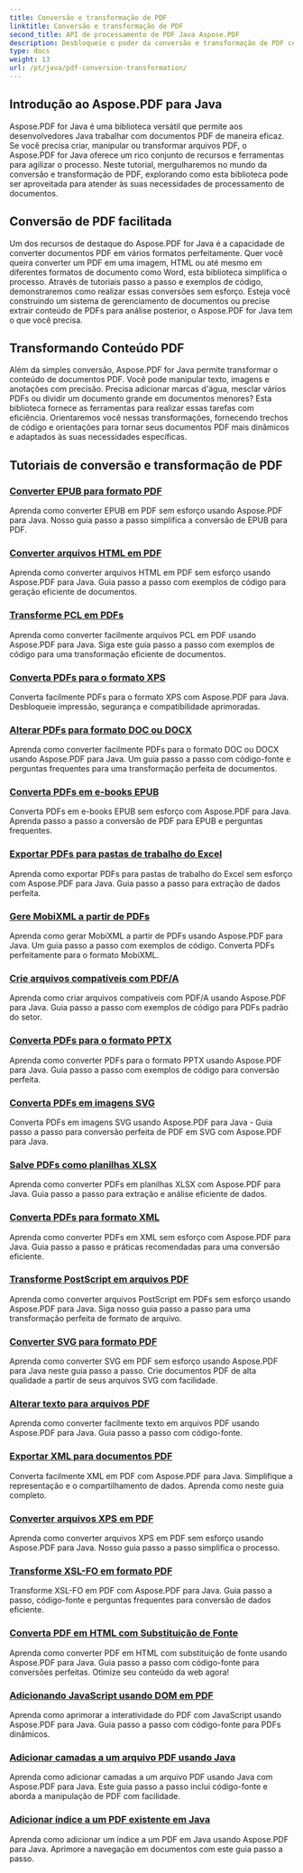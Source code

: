```yaml
---
title: Conversão e transformação de PDF
linktitle: Conversão e transformação de PDF
second_title: API de processamento de PDF Java Aspose.PDF
description: Desbloqueie o poder da conversão e transformação de PDF com Aspose.PDF para Java - Tutoriais abrangentes para desenvolvedores. Aprimore suas habilidades de processamento de PDF hoje mesmo!
type: docs
weight: 13
url: /pt/java/pdf-conversion-transformation/
---
```


## Introdução ao Aspose.PDF para Java

Aspose.PDF for Java é uma biblioteca versátil que permite aos desenvolvedores Java trabalhar com documentos PDF de maneira eficaz. Se você precisa criar, manipular ou transformar arquivos PDF, o Aspose.PDF for Java oferece um rico conjunto de recursos e ferramentas para agilizar o processo. Neste tutorial, mergulharemos no mundo da conversão e transformação de PDF, explorando como esta biblioteca pode ser aproveitada para atender às suas necessidades de processamento de documentos.

## Conversão de PDF facilitada

Um dos recursos de destaque do Aspose.PDF for Java é a capacidade de converter documentos PDF em vários formatos perfeitamente. Quer você queira converter um PDF em uma imagem, HTML ou até mesmo em diferentes formatos de documento como Word, esta biblioteca simplifica o processo. Através de tutoriais passo a passo e exemplos de código, demonstraremos como realizar essas conversões sem esforço. Esteja você construindo um sistema de gerenciamento de documentos ou precise extrair conteúdo de PDFs para análise posterior, o Aspose.PDF for Java tem o que você precisa.

## Transformando Conteúdo PDF

Além da simples conversão, Aspose.PDF for Java permite transformar o conteúdo de documentos PDF. Você pode manipular texto, imagens e anotações com precisão. Precisa adicionar marcas d'água, mesclar vários PDFs ou dividir um documento grande em documentos menores? Esta biblioteca fornece as ferramentas para realizar essas tarefas com eficiência. Orientaremos você nessas transformações, fornecendo trechos de código e orientações para tornar seus documentos PDF mais dinâmicos e adaptados às suas necessidades específicas.

## Tutoriais de conversão e transformação de PDF
### [Converter EPUB para formato PDF](./convert-epub-to-pdf-format/)
Aprenda como converter EPUB em PDF sem esforço usando Aspose.PDF para Java. Nosso guia passo a passo simplifica a conversão de EPUB para PDF.
### [Converter arquivos HTML em PDF](./convert-html-to-pdf-files/)
Aprenda como converter arquivos HTML em PDF sem esforço usando Aspose.PDF para Java. Guia passo a passo com exemplos de código para geração eficiente de documentos.
### [Transforme PCL em PDFs](./transform-pcl-to-pdfs/)
Aprenda como converter facilmente arquivos PCL em PDF usando Aspose.PDF para Java. Siga este guia passo a passo com exemplos de código para uma transformação eficiente de documentos.
### [Converta PDFs para o formato XPS](./convert-pdfs-to-xps-format/)
Converta facilmente PDFs para o formato XPS com Aspose.PDF para Java. Desbloqueie impressão, segurança e compatibilidade aprimoradas.
### [Alterar PDFs para formato DOC ou DOCX](./change-pdfs-to-doc-or-docx-format/)
Aprenda como converter facilmente PDFs para o formato DOC ou DOCX usando Aspose.PDF para Java. Um guia passo a passo com código-fonte e perguntas frequentes para uma transformação perfeita de documentos.
### [Converta PDFs em e-books EPUB](./convert-pdfs-to-epub-ebooks/)
Converta PDFs em e-books EPUB sem esforço com Aspose.PDF para Java. Aprenda passo a passo a conversão de PDF para EPUB e perguntas frequentes.
### [Exportar PDFs para pastas de trabalho do Excel](./export-pdfs-to-excel-workbooks/)
Aprenda como exportar PDFs para pastas de trabalho do Excel sem esforço com Aspose.PDF para Java. Guia passo a passo para extração de dados perfeita.
### [Gere MobiXML a partir de PDFs](./generate-mobixml-from-pdfs/)
Aprenda como gerar MobiXML a partir de PDFs usando Aspose.PDF para Java. Um guia passo a passo com exemplos de código. Converta PDFs perfeitamente para o formato MobiXML.
### [Crie arquivos compatíveis com PDF/A](./create-pdfa-compliant-files/)
Aprenda como criar arquivos compatíveis com PDF/A usando Aspose.PDF para Java. Guia passo a passo com exemplos de código para PDFs padrão do setor.
### [Converta PDFs para o formato PPTX](./convert-pdfs-to-pptx-format/)
Aprenda como converter PDFs para o formato PPTX usando Aspose.PDF para Java. Guia passo a passo com exemplos de código para conversão perfeita.
### [Converta PDFs em imagens SVG](./convert-pdfs-to-svg-images/)
Converta PDFs em imagens SVG usando Aspose.PDF para Java - Guia passo a passo para conversão perfeita de PDF em SVG com Aspose.PDF para Java.
### [Salve PDFs como planilhas XLSX](./save-pdfs-as-xlsx-spreadsheets/)
Aprenda como converter PDFs em planilhas XLSX com Aspose.PDF para Java. Guia passo a passo para extração e análise eficiente de dados.
### [Converta PDFs para formato XML](./convert-pdfs-to-xml-format/)
Aprenda como converter PDFs em XML sem esforço com Aspose.PDF para Java. Guia passo a passo e práticas recomendadas para uma conversão eficiente.
### [Transforme PostScript em arquivos PDF](./turn-postscript-into-pdf-files/)
Aprenda como converter arquivos PostScript em PDFs sem esforço usando Aspose.PDF para Java. Siga nosso guia passo a passo para uma transformação perfeita de formato de arquivo.
### [Converter SVG para formato PDF](./convert-svg-to-pdf-format/)
Aprenda como converter SVG em PDF sem esforço usando Aspose.PDF para Java neste guia passo a passo. Crie documentos PDF de alta qualidade a partir de seus arquivos SVG com facilidade.
### [Alterar texto para arquivos PDF](./change-text-to-pdf-files/)
Aprenda como converter facilmente texto em arquivos PDF usando Aspose.PDF para Java. Guia passo a passo com código-fonte.
### [Exportar XML para documentos PDF](./export-xml-to-pdf-documents/)
Converta facilmente XML em PDF com Aspose.PDF para Java. Simplifique a representação e o compartilhamento de dados. Aprenda como neste guia completo.
### [Converter arquivos XPS em PDF](./convert-xps-to-pdf-files/)
Aprenda como converter arquivos XPS em PDF sem esforço usando Aspose.PDF para Java. Nosso guia passo a passo simplifica o processo.
### [Transforme XSL-FO em formato PDF](./transform-xsl-fo-to-pdf-format/)
Transforme XSL-FO em PDF com Aspose.PDF para Java. Guia passo a passo, código-fonte e perguntas frequentes para conversão de dados eficiente.
### [Converta PDF em HTML com Substituição de Fonte](./convert-pdf-to-html-with-font-substitution/)
Aprenda como converter PDF em HTML com substituição de fonte usando Aspose.PDF para Java. Guia passo a passo com código-fonte para conversões perfeitas. Otimize seu conteúdo da web agora!
### [Adicionando JavaScript usando DOM em PDF](./adding-javascript-using-dom-in-pdf/)
Aprenda como aprimorar a interatividade do PDF com JavaScript usando Aspose.PDF para Java. Guia passo a passo com código-fonte para PDFs dinâmicos.
### [Adicionar camadas a um arquivo PDF usando Java](./add-layers-to-pdf-file-using-java/)
Aprenda como adicionar camadas a um arquivo PDF usando Java com Aspose.PDF para Java. Este guia passo a passo inclui código-fonte e aborda a manipulação de PDF com facilidade.
### [Adicionar índice a um PDF existente em Java](./add-table-of-contents-to-existing-pdf-in-java/)
Aprenda como adicionar um índice a um PDF em Java usando Aspose.PDF para Java. Aprimore a navegação em documentos com este guia passo a passo.